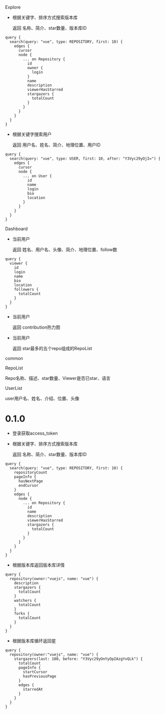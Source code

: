 Explore

- 根据关键字、排序方式搜索版本库

  返回 名称、简介、star数量、版本库ID

```
query { 
  search(query: "vue", type: REPOSITORY, first: 10) { 
    edges {
      cursor
      node {
        ... on Repository {
          id
          owner {
            login
          }
          name
          description
          viewerHasStarred
          stargazers {
            totalCount
          }
        }
      }
    }
  }
}

```



- 根据关键字搜索用户

  返回 用户名、姓名、简介、地理位置、用户ID

```
query { 
  search(query: "vue", type: USER, first: 10, after: "Y3Vyc29yOjI=") { 
    edges {
      cursor
      node {
        ... on User {
          id
          name
          login
          bio
          location
        }
      }
    }
  }
}
```

Dashboard

- 当前用户

  返回 姓名、用户名、头像、简介、地理位置、follow数

```
query { 
  viewer {
    id
    login
    name
    bio
    location
    followers {
      totalCount
    }
  }
}
```



- 当前用户

  返回 contribution热力图

- 当前用户

  返回 star最多的五个repo组成的RepoList

common

RepoList

Repo名称、描述、star数量、Viewer是否已star、语言

UserList

user用户名、姓名、介绍、位置、头像



# 0.1.0

- 登录获取access_token



- 根据关键字、排序方式搜索版本库

  返回 名称、简介、star数量、版本库ID

```
query { 
  search(query: "vue", type: REPOSITORY, first: 10) {
    repositoryCount
    pageInfo {
      hasNextPage
      endCursor
    }
    edges {
      node {
        ... on Repository {
          id
          name
          description
          viewerHasStarred
          stargazers {
            totalCount
          }
        }
      }
    }
  }
}
```

- 根据版本库返回版本库详情

```
query { 
  repository(owner:"vuejs", name: "vue") {
    description
    stargazers {
      totalCount
    }
    watchers {
      totalCount
    }
    forks {
      totalCount
    }
  }
}
```

- 根据版本库循环返回星

```
query { 
  repository(owner:"vuejs", name: "vue") {
    stargazers(last: 100, before: "Y3Vyc29yOnYyOpIAzgYvQLk") {
      totalCount
      pageInfo {
        startCursor
        hasPreviousPage
      }
      edges {
        starredAt
      }
    }
  }
}
```

